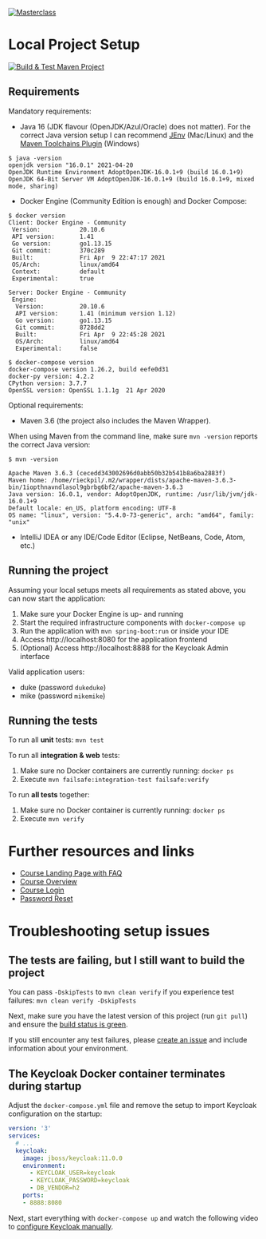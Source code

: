 [![Masterclass](https://rieckpil.de/wp-content/uploads/2020/09/testing-spring-boot-applications-masterclass-course-logo.png)](https://rieckpil.de/testing-spring-boot-applications-masterclass/)

# Local Project Setup

[![Build & Test Maven Project](https://github.com/rieckpil/testing-spring-boot-applications-masterclass/workflows/Build%20&%20Test%20Maven%20Project/badge.svg)](https://github.com/rieckpil/testing-spring-boot-applications-masterclass/actions)

## Requirements

Mandatory requirements:

* Java 16 (JDK flavour (OpenJDK/Azul/Oracle) does not matter). For the correct Java version setup I can recommend [JEnv](https://www.youtube.com/watch?v=9FVZyeFDXo0) (Mac/Linux) and the [Maven Toolchains Plugin](https://maven.apache.org/plugins/maven-toolchains-plugin/toolchains/jdk.html) (Windows)

```
$ java -version
openjdk version "16.0.1" 2021-04-20
OpenJDK Runtime Environment AdoptOpenJDK-16.0.1+9 (build 16.0.1+9)
OpenJDK 64-Bit Server VM AdoptOpenJDK-16.0.1+9 (build 16.0.1+9, mixed mode, sharing)
```

* Docker Engine (Community Edition is enough) and Docker Compose:

```
$ docker version
Client: Docker Engine - Community
 Version:           20.10.6
 API version:       1.41
 Go version:        go1.13.15
 Git commit:        370c289
 Built:             Fri Apr  9 22:47:17 2021
 OS/Arch:           linux/amd64
 Context:           default
 Experimental:      true

Server: Docker Engine - Community
 Engine:
  Version:          20.10.6
  API version:      1.41 (minimum version 1.12)
  Go version:       go1.13.15
  Git commit:       8728dd2
  Built:            Fri Apr  9 22:45:28 2021
  OS/Arch:          linux/amd64
  Experimental:     false

$ docker-compose version
docker-compose version 1.26.2, build eefe0d31
docker-py version: 4.2.2
CPython version: 3.7.7
OpenSSL version: OpenSSL 1.1.1g  21 Apr 2020
```

Optional requirements:

* Maven 3.6 (the project also includes the Maven Wrapper).

When using Maven from the command line, make sure `mvn -version` reports the correct Java version:

```
$ mvn -version

Apache Maven 3.6.3 (cecedd343002696d0abb50b32b541b8a6ba2883f)
Maven home: /home/rieckpil/.m2/wrapper/dists/apache-maven-3.6.3-bin/1iopthnavndlasol9gbrbg6bf2/apache-maven-3.6.3
Java version: 16.0.1, vendor: AdoptOpenJDK, runtime: /usr/lib/jvm/jdk-16.0.1+9
Default locale: en_US, platform encoding: UTF-8
OS name: "linux", version: "5.4.0-73-generic", arch: "amd64", family: "unix"
```

* IntelliJ IDEA or any IDE/Code Editor (Eclipse, NetBeans, Code, Atom, etc.)

## Running the project

Assuming your local setups meets all requirements as stated above, you can now start the application:

1. Make sure your Docker Engine is up- and running
2. Start the required infrastructure components with `docker-compose up`
3. Run the application with `mvn spring-boot:run` or inside your IDE
4. Access http://localhost:8080 for the application frontend
5. (Optional) Access http://localhost:8888 for the Keycloak Admin interface

Valid application users:

* duke (password `dukeduke`)
* mike (password `mikemike`)

## Running the tests

To run all **unit** tests: `mvn test`

To run all **integration & web** tests:

1. Make sure no Docker containers are currently running: `docker ps`
2. Execute `mvn failsafe:integration-test failsafe:verify`

To run **all tests** together:

1. Make sure no Docker container is currently running: `docker ps`
2. Execute `mvn verify`

# Further resources and links

* [Course Landing Page with FAQ](https://rieckpil.de/testing-spring-boot-applications-masterclass/#FAQ)
* [Course Overview](https://rieckpil.de/courses/testing-spring-boot-applications-masterclass/)
* [Course Login](https://rieckpil.de/wp-login.php)
* [Password Reset](https://rieckpil.de/wp-login.php?action=lostpassword)

# Troubleshooting setup issues

## The tests are failing, but I still want to build the project

You can pass `-DskipTests` to `mvn clean verify` if you experience test failures: `mvn clean verify -DskipTests`

Next, make sure you have the latest version of this project (run `git pull`) and ensure the [build status is green](https://github.com/rieckpil/testing-spring-boot-applications-masterclass/actions).

If you still encounter any test failures, please [create an issue](https://github.com/rieckpil/testing-spring-boot-applications-masterclass/issues) and include information about your environment.

## The Keycloak Docker container terminates during startup

Adjust the `docker-compose.yml` file and remove the setup to import Keycloak configuration on the startup:

```yaml
version: '3'
services:
  # ...
  keycloak:
    image: jboss/keycloak:11.0.0
    environment:
      - KEYCLOAK_USER=keycloak
      - KEYCLOAK_PASSWORD=keycloak
      - DB_VENDOR=h2
    ports:
    - 8888:8080
```

Next, start everything with `docker-compose up` and watch the following video to [configure Keycloak manually](https://vimeo.com/458246315).

